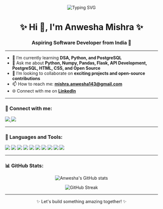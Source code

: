 <!-- Banner -->
<p align="center">
  <img src="https://readme-typing-svg.demolab.com?font=Fira+Code&size=24&pause=1000&center=true&vCenter=true&width=500&lines=Hi+%F0%9F%91%8B%2C+I'm+Anwesha+Mishra;Python+%7C+Flask+%7C+API+Developer;DSA+Enthusiast+%7C+Learning+Every+Day+%F0%9F%92%AA" alt="Typing SVG" />
</p>

<h1 align="center">✨ Hi 👋, I'm Anwesha Mishra ✨</h1>

<h3 align="center">Aspiring Software Developer from India 🚀</h3>

---

- 🌱 I’m currently learning **DSA, Python, and PostgreSQL**
- 💬 Ask me about **Python, Numpy, Pandas, Flask, API Development, PostgreSQL, HTML, CSS, and Open Source**
- 🤝 I’m looking to collaborate on **exciting projects and open-source contributions**
- 📫 How to reach me: **mishra.anwesha143@gmail.com**
- 🌐 Connect with me on [**LinkedIn**](https://linkedin.com/in/anwesha-mishra-3a0204359)

---

<h3>🔗 Connect with me:</h3>

<p align="left">
  <a href="https://linkedin.com/in/anwesha-mishra-3a0204359" target="_blank">
    <img src="https://img.shields.io/badge/LinkedIn-blue?style=for-the-badge&logo=linkedin&logoColor=white"/>
  </a>
  <a href="mailto:mishra.anwesha143@gmail.com">
    <img src="https://img.shields.io/badge/Gmail-D14836?style=for-the-badge&logo=gmail&logoColor=white"/>
  </a>
</p>

---

<h3>🚀 Languages and Tools:</h3>

<p align="left">
  <!-- Programming Languages -->
  <img src="https://img.shields.io/badge/Python-3776AB?style=for-the-badge&logo=python&logoColor=white"/>
  <img src="https://img.shields.io/badge/Flask-000000?style=for-the-badge&logo=flask&logoColor=white"/>
  <img src="https://img.shields.io/badge/PostgreSQL-336791?style=for-the-badge&logo=postgresql&logoColor=white"/>
  <img src="https://img.shields.io/badge/NumPy-013243?style=for-the-badge&logo=numpy&logoColor=white"/>
  <img src="https://img.shields.io/badge/Pandas-150458?style=for-the-badge&logo=pandas&logoColor=white"/>
  <img src="https://img.shields.io/badge/API-FF6F00?style=for-the-badge&logo=fastapi&logoColor=white"/>
  
  <!-- Web -->
  <img src="https://img.shields.io/badge/HTML5-E34F26?style=for-the-badge&logo=html5&logoColor=white"/>
  <img src="https://img.shields.io/badge/CSS3-1572B6?style=for-the-badge&logo=css3&logoColor=white"/>

  <!-- Other -->
  <img src="https://img.shields.io/badge/GitHub-100000?style=for-the-badge&logo=github&logoColor=white"/>
  <img src="https://img.shields.io/badge/DSA-FF4500?style=for-the-badge"/>
</p>

---

<h3>📊 GitHub Stats:</h3>

<p align="center">
  <img src="https://github-readme-stats.vercel.app/api?username=Anwesha-mishra-9090&show_icons=true&theme=radical" alt="Anwesha's GitHub stats" />
</p>

<p align="center">
  <img src="https://github-readme-streak-stats.herokuapp.com/?user=Anwesha-mishra-9090&theme=radical" alt="GitHub Streak" />
</p>

---

<p align="center">✨ Let's build something amazing together! ✨</p>

